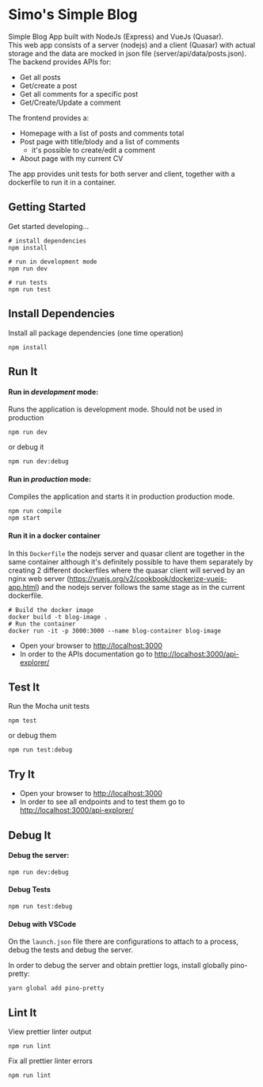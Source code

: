 # Simo's Simple Blog

Simple Blog App built with NodeJs (Express) and VueJs (Quasar).  
This web app consists of a server (nodejs) and a client (Quasar) with actual storage and the data are mocked in json file (server/api/data/posts.json).  
The backend provides APIs for:
- Get all posts
- Get/create a post
- Get all comments for a specific post
- Get/Create/Update a comment

The frontend provides a:  
- Homepage with a list of posts and comments total
- Post page with title/blody and a list of comments
    - it's possible to create/edit a comment
- About page with my current CV

The app provides unit tests for both server and client, together with a dockerfile to run it in a container.
## Getting Started

Get started developing...

```shell
# install dependencies
npm install

# run in development mode
npm run dev

# run tests
npm run test
```

## Install Dependencies

Install all package dependencies (one time operation)

```shell
npm install
```

## Run It
#### Run in *development* mode:
Runs the application is development mode. Should not be used in production

```shell
npm run dev
```

or debug it

```shell
npm run dev:debug
```

#### Run in *production* mode:

Compiles the application and starts it in production production mode.

```shell
npm run compile
npm start
```

#### Run it in a docker container
In this `Dockerfile` the nodejs server and quasar client are together in the same container although it's definitely possible to have them separately by creating 2 different dockerfiles where the quasar client will served by an nginx web server (https://vuejs.org/v2/cookbook/dockerize-vuejs-app.html) and the nodejs server follows the same stage as in the current dockerfile.

```
# Build the docker image
docker build -t blog-image .
# Run the container
docker run -it -p 3000:3000 --name blog-container blog-image
```
* Open your browser to [http://localhost:3000](http://localhost:3000)
* In order to the APIs documentation go to [http://localhost:3000/api-explorer/](http://localhost:3000/api-explorer/)

## Test It

Run the Mocha unit tests

```shell
npm test
```

or debug them

```shell
npm run test:debug
```

## Try It
* Open your browser to [http://localhost:3000](http://localhost:3000)
* In order to see all endpoints and to test them go to [http://localhost:3000/api-explorer/](http://localhost:3000/api-explorer/)


## Debug It

#### Debug the server:

```
npm run dev:debug
```

#### Debug Tests

```
npm run test:debug
```

#### Debug with VSCode

On the `launch.json` file there are configurations to attach to a process, debug the tests and debug the server.

In order to debug the server and obtain prettier logs, install globally pino-pretty:
```
yarn global add pino-pretty
```
## Lint It

View prettier linter output

```
npm run lint
```

Fix all prettier linter errors

```
npm run lint
```

